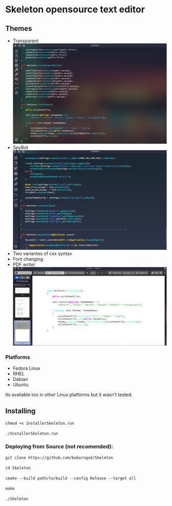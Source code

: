 # Skeleton opensource text editor

## Themes
- Transparent
![](images/transparent_theme.png)
- SpyBot
![](images/spybot_theme.png)
- Two variantes of cxx syntax
- Font changing
- PDF writer
![](images/creating_pdf.png)

### Platforms
- Fedora Linux
- RHEL
- Debian
- Ubuntu

Its avaliable too in other Linux platforms but it wasn't tested.

## Installing

    chmod +x InstallerSkeleton.run
    
    ./InstallerSkeleton.run


### Deploying from Source (not recomended):

	git clone https://github.com/beborngod/Skeleton

	cd Skeleton

    cmake --build path/to/build --config Release --target all
  
    make
  
    ./Skeleton